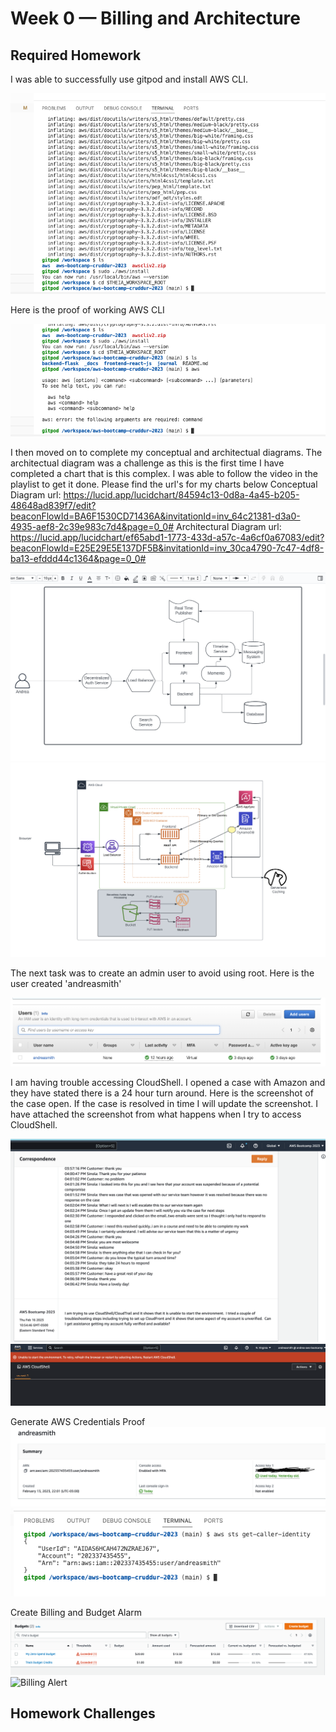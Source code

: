 # Week 0 — Billing and Architecture

## Required Homework

I was able to successfully use gitpod and install AWS CLI.

![Installing AWS CLI](assets/aws%20cli%20install.png)

Here is the proof of working AWS CLI

![Working AWS CLI](assets/aws%20cli%20command%20line.png)

I then moved on to complete my conceptual and architectual diagrams.  The architectual diagram was a challenge as this is the first time I have completed a chart that is this complex.  I was able to follow the video in the playlist to get it done.  Please find the url's for my charts below
Conceptual Diagram url:
https://lucid.app/lucidchart/84594c13-0d8a-4a45-b205-48648ad839f7/edit?beaconFlowId=BA6F1530CD71436A&invitationId=inv_64c21381-d3a0-4935-aef8-2c39e983c7d4&page=0_0#
Architectural Diagram url:
https://lucid.app/lucidchart/ef65abd1-1773-433d-a57c-4a6cf0a67083/edit?beaconFlowId=E25E29E5E137DF5B&invitationId=inv_30ca4790-7c47-4df8-ba13-efddd44c1364&page=0_0#

![Conceptual Diagram - Cruddur](assets/Conceptual%20Diagram.png)
![Architectual Diagram - Cuddur](assets/architectual%20diagram.png)

The next task was to create an admin user to avoid using root.  Here is the user created 'andreasmith'

![Admin User Creation](assets/user%20creation.png)

I am having trouble accessing CloudShell.  I opened a case with Amazon and they have stated there is a 24 hour turn around.  Here is the screenshot of the case open.  If the case is resolved in time I will update the screenshot.  I have attached the screenshot from what happens when I try to access CloudShell.

![CloudShell Proof](assets/CloudShell%20Proof.png)
![CloudShell Prompt](assets/CloudShell-Prompt.png)

Generate AWS Credentials Proof
![Admin Credential](assets/admin%20user%20creation.png)
![Admin Creation Command Line](assets/aws%20credentials%20command.png)

Create Billing and Budget Alarm
![Budget and Billing Alarm](assets/budget%20creations.png)
![Billing Alert](/assets/CloudWatch.png)


## Homework Challenges
